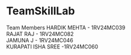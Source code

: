 # TeamSkillLab

Team Members
HARDIK MEHTA       - 1RV24MC039  <br>
RAJAT RAJ          - 1RV24MC082  <br>
JAMUNA J           - 1RV24MC046 <br>
KURAPATI ISHA SREE -1RV24MC060         <br>
